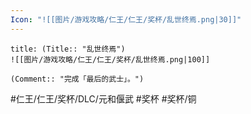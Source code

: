 ```yaml
---
Icon: "![[图片/游戏攻略/仁王/仁王/奖杯/乱世终焉.png|30]]"
---
```

```ad-common-bronze-trophy
title: (Title:: "乱世终焉")
![[图片/游戏攻略/仁王/仁王/奖杯/乱世终焉.png|100]]

(Comment:: "完成「最后的武士」。")
```

#仁王/仁王/奖杯/DLC/元和偃武 #奖杯 #奖杯/铜
